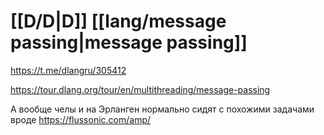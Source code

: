 # [[D/D|D]] [[lang/message passing|message passing]]

https://t.me/dlangru/305412

https://tour.dlang.org/tour/en/multithreading/message-passing

А вообще челы и на Эрланген нормально сидят с похожими задачами вроде https://flussonic.com/amp/

